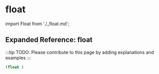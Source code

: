 # float

import Float from './_float.md';

<Float />

## Expanded Reference: float

:::tip
TODO: Please contribute to this page by adding explanations and examples
:::

```lisp
(float )
```
